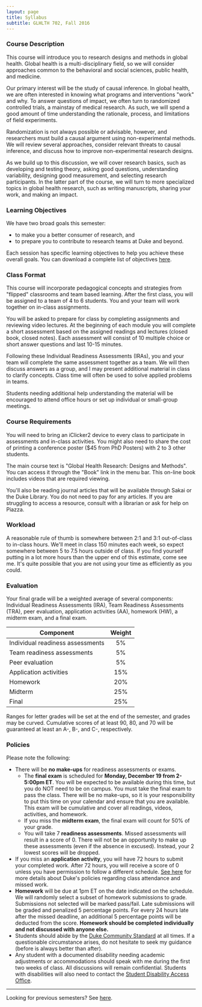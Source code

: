 ```yaml
---
layout: page
title: Syllabus 
subtitle: GLHLTH 702, Fall 2016
---
```


### Course Description

This course will introduce you to research designs and methods in global health. Global health is a multi-disciplinary field, so we will consider approaches common to the behavioral and social sciences, public health, and medicine.

Our primary interest will be the study of causal inference. In global health, we are often interested in knowing what programs and interventions "work" and why. To answer questions of impact, we often turn to randomized controlled trials, a mainstay of medical research. As such, we will spend a good amount of time understanding the rationale, process, and limitations of field experiments.

Randomization is not always possible or advisable, however, and researchers must build a causal argument using non-experimental methods. We will review several approaches, consider relevant threats to causal inference, and discuss how to improve non-experimental research designs.

As we build up to this discussion, we will cover research basics, such as developing and testing theory, asking good questions, understanding variability, designing good measurement, and selecting research participants. In the latter part of the course, we will turn to more specialized topics in global health research, such as writing manuscripts, sharing your work, and making an impact.

### Learning Objectives

We have two broad goals this semester:

* to make you a better consumer of research, and
* to prepare you to contribute to research teams at Duke and beyond.

Each session has specific learning objectives to help you achieve these overall goals. You can download a complete list of objectives [here](https://docs.google.com/spreadsheets/d/1c-2JyT2oJy2rQUhkKR6qJsuiCbuNkXvaFxT5RN4aqFo/pub?gid=1261231891&single=true&output=pdf).

### Class Format

This course will incorporate pedagogical concepts and strategies from "flipped" classrooms and team based learning. After the first class, you will be assigned to a team of 4 to 6 students. You and your team will work together on in-class assignments.

You will be asked to prepare for class by completing assignments and reviewing video lectures. At the beginning of each module you will complete a short assessment based on the assigned readings and lectures (closed book, closed notes). Each assessment will consist of 10 multiple choice or short answer questions and last 10-15 minutes.

Following these Individual Readiness Assessments (IRAs), you and your team will complete the same assessment together as a team. We will then discuss answers as a group, and I may present additional material in class to clarify concepts. Class time will often be used to solve applied problems in teams.

Students needing additional help understanding the material will be encouraged to attend office hours or set up individual or small-group meetings.

### Course Requirements

You will need to bring an iClicker2 device to every class to participate in assessments and in-class activities. You might also need to share the cost of printing a conference poster ($45 from PhD Posters) with 2 to 3 other students.

The main course text is "Global Health Research: Designs and Methods". You can access it through the "Book" link in the menu bar. This on-line book includes videos that are required viewing.

You'll also be reading journal articles that will be available through Sakai or the Duke Library. You do not need to pay for any articles. If you are struggling to access a resource, consult with a librarian or ask for help on Piazza.

### Workload

A reasonable rule of thumb is somewhere between 2:1 and 3:1 out-of-class to in-class hours. We'll meet in class 150 minutes each week, so expect somewhere between 5 to 7.5 hours outside of class. If you find yourself putting in a lot more hours than the upper end of this estimate, come see me. It's quite possible that you are not using your time as efficiently as you could.

### Evaluation

Your final grade will be a weighted average of several components: Individual Readiness Assessments (IRA), Team Readiness Assessments (TRA), peer evaluation, application activities (AA), homework (HW), a midterm exam, and a final exam.

| Component                             | Weight |
|----                                   |:--:    |
| Individual readiness assessments      | 5%     |
| Team readiness assessments            | 5%     |
| Peer evaluation                       | 5%     |
| Application activities                | 15%    |
| Homework                              | 20%    |
| Midterm                               | 25%    |
| Final                                 | 25%    |

Ranges for letter grades will be set at the end of the semester, and grades may be curved. Cumulative scores of at least 90, 80, and 70 will be guaranteed at least an A-, B-, and C-, respectively. 

### Policies

Please note the following:

* There will be **no make-ups** for readiness assessments or exams.
	* The **final exam** is scheduled for **Monday, December 19 from 2-5:00pm ET**. You will be expected to be available during this time, but you do NOT need to be on campus. You must take the final exam to pass the class. There will be no make-ups, so it is your responsibility to put this time on your calendar and ensure that you are available. This exam will be cumulative and cover all readings, videos, activities, and homework.
	* If you miss the **midterm exam**, the final exam will count for 50% of your grade.
	* You will take 7 **readiness assessments**. Missed assessments will result in a score of 0. There will not be an opportunity to make up these assessments (even if the absence in excused). Instead, your 2 lowest scores will be dropped.
* If you miss an **application activity**, you will have 72 hours to submit your completed work. After 72 hours, you will receive a score of 0 unless you have permission to follow a different schedule. [See here](https://trinity.duke.edu/undergraduate/academic-policies/class-attendance-and-missed-work) for more details about Duke's policies regarding class attendance and missed work.
* **Homework** will be due at 1pm ET on the date indicated on the schedule. We will randomly select a subset of homework submissions to grade. Submissions not selected will be marked pass/fail. Late submissions will be graded and penalized 5 percentage points. For every 24 hours late after the missed deadline, an additional 5 percentage points will be deducted from the score. **Homework should be completed individually and not discussed with anyone else.**
* Students should abide by the [Duke Community Standard](https://studentaffairs.duke.edu/conduct/about-us/duke-community-standard) at all times. If a questionable circumstance arises, do not hesitate to seek my guidance (before is always better than after).
* Any student with a documented disability needing academic adjustments or accommodations should speak with me during the first two weeks of class. All discussions will remain confidential. Students with disabilities will also need to contact the [Student Disability Access Office](http://www.access.duke.edu/students/requesting/index.php).

* * * 

Looking for previous semesters? See [here](https://drive.google.com/open?id=0Bxn_jkXZ1lxuY3JOZXZjcDNsQ2M).